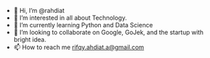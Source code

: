 - 👋 Hi, I’m @rahdiat
- 👀 I’m interested in all about Technology.
- 🌱 I’m currently learning Python and Data Science
- 💞️ I’m looking to collaborate on Google, GoJek, and the startup with bright idea. 
- 📫 How to reach me rifqy.ahdiat.a@gmail.com

<!---
rahdiat/rahdiat is a ✨ special ✨ repository because its `README.md` (this file) appears on your GitHub profile.
You can click the Preview link to take a look at your changes.
--->
